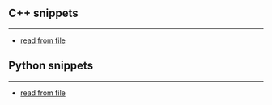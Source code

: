 ## C++ snippets
-----------------------
+ [read from file](https://gist.github.com/penglaige/c5d0d6e40263851664445d26b8ca9100)





## Python snippets
-----------------------
+ [read from file]()
